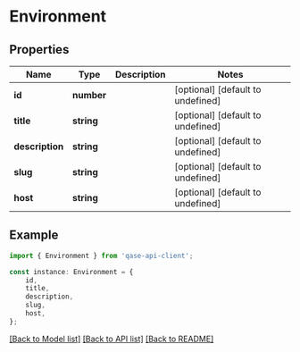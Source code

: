 # Environment


## Properties

Name | Type | Description | Notes
------------ | ------------- | ------------- | -------------
**id** | **number** |  | [optional] [default to undefined]
**title** | **string** |  | [optional] [default to undefined]
**description** | **string** |  | [optional] [default to undefined]
**slug** | **string** |  | [optional] [default to undefined]
**host** | **string** |  | [optional] [default to undefined]

## Example

```typescript
import { Environment } from 'qase-api-client';

const instance: Environment = {
    id,
    title,
    description,
    slug,
    host,
};
```

[[Back to Model list]](../README.md#documentation-for-models) [[Back to API list]](../README.md#documentation-for-api-endpoints) [[Back to README]](../README.md)
